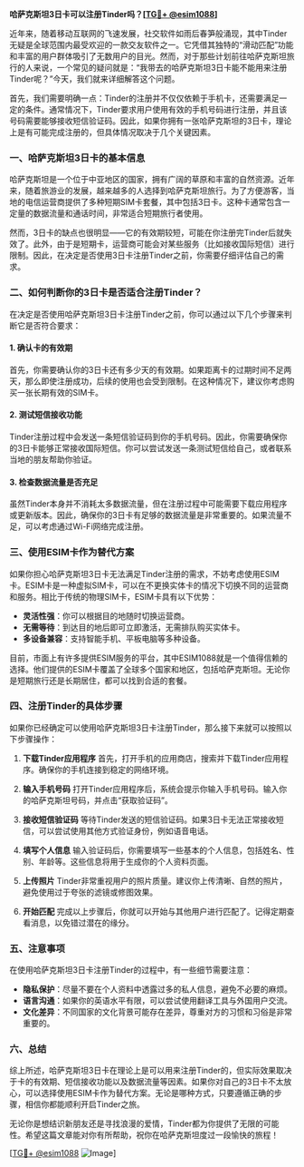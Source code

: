 **哈萨克斯坦3日卡可以注册Tinder吗？[[TG💪+ @esim1088](https://t.me/s/esim1088)]**

近年来，随着移动互联网的飞速发展，社交软件如雨后春笋般涌现，其中Tinder无疑是全球范围内最受欢迎的一款交友软件之一。它凭借其独特的“滑动匹配”功能和丰富的用户群体吸引了无数用户的目光。然而，对于那些计划前往哈萨克斯坦旅行的人来说，一个常见的疑问就是：“我带去的哈萨克斯坦3日卡能不能用来注册Tinder呢？”今天，我们就来详细解答这个问题。

首先，我们需要明确一点：Tinder的注册并不仅仅依赖于手机卡，还需要满足一定的条件。通常情况下，Tinder要求用户使用有效的手机号码进行注册，并且该号码需要能够接收短信验证码。因此，如果你拥有一张哈萨克斯坦的3日卡，理论上是有可能完成注册的，但具体情况取决于几个关键因素。

### 一、哈萨克斯坦3日卡的基本信息

哈萨克斯坦是一个位于中亚地区的国家，拥有广阔的草原和丰富的自然资源。近年来，随着旅游业的发展，越来越多的人选择到哈萨克斯坦旅行。为了方便游客，当地的电信运营商提供了多种短期SIM卡套餐，其中包括3日卡。这种卡通常包含一定量的数据流量和通话时间，非常适合短期旅行者使用。

然而，3日卡的缺点也很明显——它的有效期较短，可能在你注册完Tinder后就失效了。此外，由于是短期卡，运营商可能会对某些服务（比如接收国际短信）进行限制。因此，在决定是否使用3日卡注册Tinder之前，你需要仔细评估自己的需求。

### 二、如何判断你的3日卡是否适合注册Tinder？

在决定是否使用哈萨克斯坦3日卡注册Tinder之前，你可以通过以下几个步骤来判断它是否符合要求：

#### 1. 确认卡的有效期
首先，你需要确认你的3日卡还有多少天的有效期。如果距离卡的过期时间不足两天，那么即使注册成功，后续的使用也会受到限制。在这种情况下，建议你考虑购买一张长期有效的SIM卡。

#### 2. 测试短信接收功能
Tinder注册过程中会发送一条短信验证码到你的手机号码。因此，你需要确保你的3日卡能够正常接收国际短信。你可以尝试发送一条测试短信给自己，或者联系当地的朋友帮助你验证。

#### 3. 检查数据流量是否充足
虽然Tinder本身并不消耗太多数据流量，但在注册过程中可能需要下载应用程序或更新版本。因此，确保你的3日卡有足够的数据流量是非常重要的。如果流量不足，可以考虑通过Wi-Fi网络完成注册。

### 三、使用ESIM卡作为替代方案

如果你担心哈萨克斯坦3日卡无法满足Tinder注册的需求，不妨考虑使用ESIM卡。ESIM卡是一种虚拟SIM卡，可以在不更换实体卡的情况下切换不同的运营商和服务。相比于传统的物理SIM卡，ESIM卡具有以下优势：

- **灵活性强**：你可以根据目的地随时切换运营商。
- **无需等待**：到达目的地后即可立即激活，无需排队购买实体卡。
- **多设备兼容**：支持智能手机、平板电脑等多种设备。

目前，市面上有许多提供ESIM服务的平台，其中ESIM1088就是一个值得信赖的选择。他们提供的ESIM卡覆盖了全球多个国家和地区，包括哈萨克斯坦。无论你是短期旅行还是长期居住，都可以找到合适的套餐。

### 四、注册Tinder的具体步骤

如果你已经确定可以使用哈萨克斯坦3日卡注册Tinder，那么接下来就可以按照以下步骤操作：

1. **下载Tinder应用程序**
   首先，打开手机的应用商店，搜索并下载Tinder应用程序。确保你的手机连接到稳定的网络环境。

2. **输入手机号码**
   打开Tinder应用程序后，系统会提示你输入手机号码。输入你的哈萨克斯坦号码，并点击“获取验证码”。

3. **接收短信验证码**
   等待Tinder发送的短信验证码。如果3日卡无法正常接收短信，可以尝试使用其他方式验证身份，例如语音电话。

4. **填写个人信息**
   输入验证码后，你需要填写一些基本的个人信息，包括姓名、性别、年龄等。这些信息将用于生成你的个人资料页面。

5. **上传照片**
   Tinder非常重视用户的照片质量。建议你上传清晰、自然的照片，避免使用过于夸张的滤镜或修图效果。

6. **开始匹配**
   完成以上步骤后，你就可以开始与其他用户进行匹配了。记得定期查看消息，以免错过潜在的缘分。

### 五、注意事项

在使用哈萨克斯坦3日卡注册Tinder的过程中，有一些细节需要注意：

- **隐私保护**：尽量不要在个人资料中透露过多的私人信息，避免不必要的麻烦。
- **语言沟通**：如果你的英语水平有限，可以尝试使用翻译工具与外国用户交流。
- **文化差异**：不同国家的文化背景可能存在差异，尊重对方的习惯和习俗是非常重要的。

### 六、总结

综上所述，哈萨克斯坦3日卡在理论上是可以用来注册Tinder的，但实际效果取决于卡的有效期、短信接收功能以及数据流量等因素。如果你对自己的3日卡不太放心，可以选择使用ESIM卡作为替代方案。无论是哪种方式，只要遵循正确的步骤，相信你都能顺利开启Tinder之旅。

无论你是想结识新朋友还是寻找浪漫的爱情，Tinder都为你提供了无限的可能性。希望这篇文章能对你有所帮助，祝你在哈萨克斯坦度过一段愉快的旅程！

[[TG💪+ @esim1088](https://t.me/s/esim1088) ![Image](https://i.postimg.cc/4NQfJmqS/Snipaste-2025-05-13-00-14-12.png)]